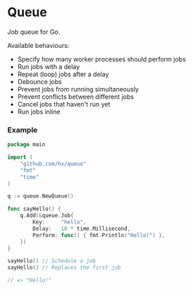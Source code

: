 # Queue

Job queue for Go.

Available behaviours:

- Specify how many worker processes should perform jobs
- Run jobs with a delay
- Repeat (loop) jobs after a delay
- Debounce jobs
- Prevent jobs from running simultaneously
- Prevent conflicts between different jobs
- Cancel jobs that haven't run yet
- Run jobs inline

### Example

```go
package main

import (
	"github.com/hx/queue"
	"fmt"
	"time"
)

q := queue.NewQueue()

func sayHello() {
	q.Add(&queue.Job{
		Key:     "hello",
		Delay:   10 * time.Millisecond,
		Perform: func() { fmt.Println("Hello!") },
	})
}

sayHello() // Schedule a job
sayHello() // Replaces the first job

// => "Hello!"
```
